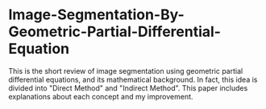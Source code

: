 # Image-Segmentation-By-Geometric-Partial-Differential-Equation
This is the short review of image segmentation using geometric partial differential equations, and its mathematical background. In fact, this idea is divided into "Direct Method" and "Indirect Method". This paper includes explanations about each concept and my improvement.
